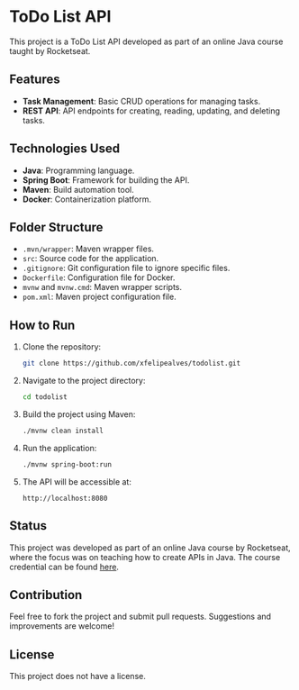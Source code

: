 # ToDo List API

This project is a ToDo List API developed as part of an online Java course taught by Rocketseat.

## Features

- **Task Management**: Basic CRUD operations for managing tasks.
- **REST API**: API endpoints for creating, reading, updating, and deleting tasks.

## Technologies Used

- **Java**: Programming language.
- **Spring Boot**: Framework for building the API.
- **Maven**: Build automation tool.
- **Docker**: Containerization platform.

## Folder Structure

- `.mvn/wrapper`: Maven wrapper files.
- `src`: Source code for the application.
- `.gitignore`: Git configuration file to ignore specific files.
- `Dockerfile`: Configuration file for Docker.
- `mvnw` and `mvnw.cmd`: Maven wrapper scripts.
- `pom.xml`: Maven project configuration file.

## How to Run

1. Clone the repository:
    ```bash
    git clone https://github.com/xfelipealves/todolist.git
    ```
2. Navigate to the project directory:
    ```bash
    cd todolist
    ```
3. Build the project using Maven:
    ```bash
    ./mvnw clean install
    ```
4. Run the application:
    ```bash
    ./mvnw spring-boot:run
    ```
5. The API will be accessible at:
    ```
    http://localhost:8080
    ```

## Status

This project was developed as part of an online Java course by Rocketseat, where the focus was on teaching how to create APIs in Java. The course credential can be found [here](https://app.rocketseat.com.br/certificates/6710f89f-566f-4c90-98de-3b9d37c2a52a).

## Contribution

Feel free to fork the project and submit pull requests. Suggestions and improvements are welcome!

## License

This project does not have a license.
